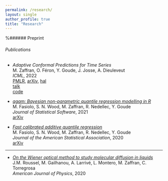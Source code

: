 ```yaml
---
permalink: /research/
layout: single
author_profile: true
title: "Research"
---
```


%###### Preprint
###### Publications

- *Adaptive Conformal Predictions for Time Series*  
M. Zaffran, O. Féron, Y. Goude, J. Josse, A. Dieuleveut  
*ICML*, 2022  
[PMLR](https://proceedings.mlr.press/v162/zaffran22a.html), [arXiv](https://arxiv.org/abs/2202.07282), [hal](https://hal.archives-ouvertes.fr/hal-03573934)  
[talk](https://www.youtube.com/watch?v=Yuxu9aUpVi0)   
[code](https://github.com/mzaffran/adaptiveconformalpredictionstimeseries)

- [*qgam: Bayesian non-parametric quantile regression modelling in R*](https://www.jstatsoft.org/article/view/v100i09)  
M. Fasiolo, S. N. Wood, M. Zaffran, R. Nedellec, Y. Goude  
*Journal of Statistical Software*, 2021  
[arXiv](https://arxiv.org/abs/2007.03303)  

- [*Fast calibrated additive quantile regression*](https://amstat.tandfonline.com/doi/abs/10.1080/01621459.2020.1725521)  
M. Fasiolo, S. N. Wood, M. Zaffran, R. Nedellec, Y. Goude  
*Journal of the American Statistical Association*, 2020  
[arXiv](https://arxiv.org/abs/1707.03307)


***

- [*On the Wiener optical method to study molecular diffusion in liquids*](https://aapt.scitation.org/doi/abs/10.1119/10.0001448)  
J.M. Roussel, M. Gailhanou, A. Larrivé, L. Montero, M. Zaffran, C. Torregrosa  
*American Journal of Physics*, 2020
